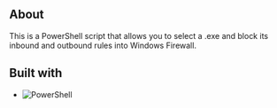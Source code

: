 ## About
This is a PowerShell script that allows you to select a .exe and block its inbound and outbound rules into Windows Firewall.

## Built with

* ![PowerShell](https://img.shields.io/badge/PowerShell-%235391FE.svg?style=for-the-badge&logo=powershell&logoColor=white)
